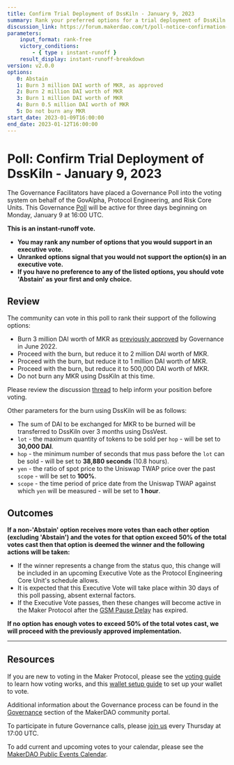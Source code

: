 ```yaml
---
title: Confirm Trial Deployment of DssKiln - January 9, 2023
summary: Rank your preferred options for a trial deployment of DssKiln.
discussion_link: https://forum.makerdao.com/t/poll-notice-confirmation-of-trial-dsskiln-deployment/19346
parameters:
    input_format: rank-free
    victory_conditions:
        - { type : instant-runoff }
    result_display: instant-runoff-breakdown
version: v2.0.0
options:
   0: Abstain
   1: Burn 3 million DAI worth of MKR, as approved
   2: Burn 2 million DAI worth of MKR
   3: Burn 1 million DAI worth of MKR
   4: Burn 0.5 million DAI worth of MKR
   5: Do not burn any MKR
start_date: 2023-01-09T16:00:00
end_date: 2023-01-12T16:00:00
---
```

# Poll: Confirm Trial Deployment of DssKiln - January 9, 2023

The Governance Facilitators have placed a Governance Poll into the voting system on behalf of the GovAlpha, Protocol Engineering, and Risk Core Units. This Governance [Poll](https://community-development.makerdao.com/en/learn/governance/on-chain-gov) will be active for three days beginning on Monday, January 9 at 16:00 UTC.

**This is an instant-runoff vote.**
- **You may rank any number of options that you would support in an executive vote.**
- **Unranked options signal that you would not support the option(s) in an executive vote.**
- **If you have no preference to any of the listed options, you should vote 'Abstain' as your first and only choice.**

## Review

The community can vote in this poll to rank their support of the following options:
* Burn 3 million DAI worth of MKR as [previously approved](https://vote.makerdao.com/polling/QmWCy8Bc#vote-breakdown) by Governance in June 2022.
* Proceed with the burn, but reduce it to 2 million DAI worth of MKR.
* Proceed with the burn, but reduce it to 1 million DAI worth of MKR.
* Proceed with the burn, but reduce it to 500,000 DAI worth of MKR.
* Do not burn any MKR using DssKiln at this time.

Please review the discussion [thread](https://forum.makerdao.com/t/poll-notice-confirmation-of-trial-dsskiln-deployment/19346) to help inform your position before voting.

Other parameters for the burn using DssKiln will be as follows:

* The sum of DAI to be exchanged for MKR to be burned will be transferred to DssKiln over 3 months using DssVest.
* `lot` - the maximum quantity of tokens to be sold per `hop` - will be set to **30,000 DAI**.
* `hop` - the minimum number of seconds that mus pass before the `lot` can be sold - will be set to **38,880 seconds** (10.8 hours).
* `yen` - the ratio of spot price to the Uniswap TWAP price over the past `scope` - will be set to **100%**.
* `scope` - the time period of price date from the Uniswap TWAP against which `yen` will be measured - will be set to **1 hour**.

## Outcomes

**If a non-'Abstain' option receives more votes than each other option (excluding 'Abstain') and the votes for that option exceed 50% of the total votes cast then that option is deemed the winner and the following actions will be taken:**
* If the winner represents a change from the status quo, this change will be included in an upcoming Executive Vote as the Protocol Engineering Core Unit's schedule allows.
* It is expected that this Executive Vote will take place within 30 days of this poll passing, absent external factors.
* If the Executive Vote passes, then these changes will become active in the Maker Protocol after the [GSM Pause Delay](https://manual.makerdao.com/parameter-index/core/param-gsm-pause-delay) has expired.

**If no option has enough votes to exceed 50% of the total votes cast, we will proceed with the previously approved implementation.**

---

## Resources

If you are new to voting in the Maker Protocol, please see the [voting guide](https://community-development.makerdao.com/en/learn/governance/how-voting-works/) to learn how voting works, and this [wallet setup guide](https://community-development.makerdao.com/en/learn/governance/voting-setup/) to set up your wallet to vote.

Additional information about the Governance process can be found in the [Governance](https://community-development.makerdao.com/en/learn/governance) section of the MakerDAO community portal.

To participate in future Governance calls, please [join us](https://github.com/makerdao/community/tree/master/governance/governance-and-risk-meetings) every Thursday at 17:00 UTC.

To add current and upcoming votes to your calendar, please see the [MakerDAO Public Events Calendar](https://calendar.google.com/calendar/embed?src=makerdao.com_3efhm2ghipksegl009ktniomdk%40group.calendar.google.com&ctz=UTC&mode=week&showCalendars=0&showPrint=0).
